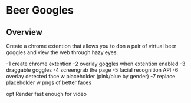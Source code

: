 Beer Googles
=================

Overview
----------------
Create a chrome extention that allows you to don a pair of virtual beer goggles and view the web through hazy eyes.

-1 create chrome extention 
-2 overlay goggles when extention enabled
-3 draggable goggles
-4 screengrab the page 
-5 facial recognition API
-6 overlay detected face w placeholder (pink/blue by gender)
-7 replace placeholder w pngs of better faces

opt
Render fast enough for video